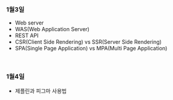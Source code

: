 <h3>1월3일</h3>

* Web server
* WAS(Web Application Server)
* REST API
* CSR(Client Side Rendering) vs SSR(Server Side Rendering)
* SPA(Single Page Application) vs MPA(Multi Page Application)
<br/>
<h3>1월4일</h3>

* 제플린과 피그마 사용법
